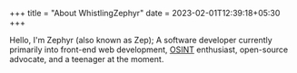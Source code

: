 +++
title = "About WhistlingZephyr"
date = 2023-02-01T12:39:18+05:30
+++

Hello, I'm Zephyr (also known as Zep); A software developer currently primarily into front-end web development, [OSINT](https://en.wikipedia.org/wiki/Open-source_intelligence) enthusiast, open-source advocate, and a teenager at the moment.
